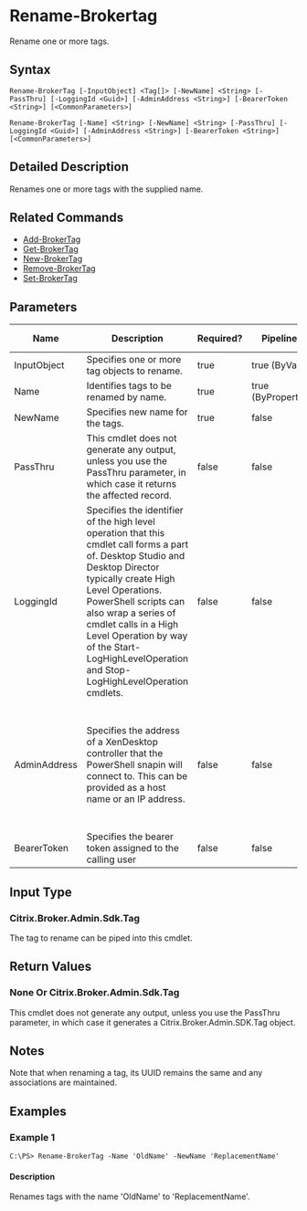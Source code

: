 ﻿
# Rename-Brokertag
Rename one or more tags.
## Syntax
```
Rename-BrokerTag [-InputObject] <Tag[]> [-NewName] <String> [-PassThru] [-LoggingId <Guid>] [-AdminAddress <String>] [-BearerToken <String>] [<CommonParameters>]

Rename-BrokerTag [-Name] <String> [-NewName] <String> [-PassThru] [-LoggingId <Guid>] [-AdminAddress <String>] [-BearerToken <String>] [<CommonParameters>]
```
## Detailed Description
Renames one or more tags with the supplied name.


## Related Commands

* [Add-BrokerTag](../Add-BrokerTag/)
* [Get-BrokerTag](../Get-BrokerTag/)
* [New-BrokerTag](../New-BrokerTag/)
* [Remove-BrokerTag](../Remove-BrokerTag/)
* [Set-BrokerTag](../Set-BrokerTag/)
## Parameters
| Name   | Description | Required? | Pipeline Input | Default Value |
| --- | --- | --- | --- | --- |
| InputObject | Specifies one or more tag objects to rename. | true | true (ByValue) |  |
| Name | Identifies tags to be renamed by name. | true | true (ByPropertyName) |  |
| NewName | Specifies new name for the tags. | true | false |  |
| PassThru | This cmdlet does not generate any output, unless you use the PassThru parameter, in which case it returns the affected record. | false | false | False |
| LoggingId | Specifies the identifier of the high level operation that this cmdlet call forms a part of. Desktop Studio and Desktop Director typically create High Level Operations. PowerShell scripts can also wrap a series of cmdlet calls in a High Level Operation by way of the Start-LogHighLevelOperation and Stop-LogHighLevelOperation cmdlets. | false | false |  |
| AdminAddress | Specifies the address of a XenDesktop controller that the PowerShell snapin will connect to. This can be provided as a host name or an IP address. | false | false | Localhost. Once a value is provided by any cmdlet, this value will become the default. |
| BearerToken | Specifies the bearer token assigned to the calling user | false | false |  |

## Input Type

### Citrix.Broker.Admin.Sdk.Tag
The tag to rename can be piped into this cmdlet.
## Return Values

### None Or Citrix.Broker.Admin.Sdk.Tag
This cmdlet does not generate any output, unless you use the PassThru parameter, in which case it generates a Citrix.Broker.Admin.SDK.Tag object.
## Notes
Note that when renaming a tag, its UUID remains the same and any associations are maintained.
## Examples

### Example 1
```
C:\PS> Rename-BrokerTag -Name 'OldName' -NewName 'ReplacementName'
```
#### Description
Renames tags with the name 'OldName' to 'ReplacementName'.
